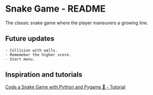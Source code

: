 
# Snake Game - README

The classic snake game where the player maneuvers a growing line.

## Future updates

    - Collision with walls. 
    - Rememeber the higher score. 
    - Start menu.  

## Inspiration and tutorials

[Code a Snake Game with Python and Pygame 🐍 - Tutorial](https://www.youtube.com/watch?v=8dfePlONtls)

